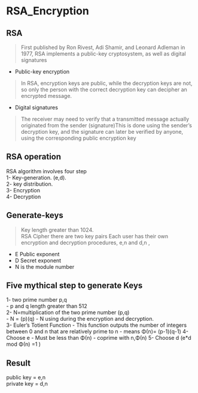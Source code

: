 RSA_Encryption
==========

RSA
-----

> First published by Ron Rivest, Adi Shamir, and Leonard Adleman in 1977, RSA implements a public-key cryptosystem, as well as digital signatures

 * Public-key encryption     
> In RSA, encryption keys are public, while the decryption keys are not, so only the person with the correct decryption key can decipher an encrypted message.

* Digital signatures                          

> The receiver may need to verify that a transmitted message actually originated from the sender (signature)This is done using the sender’s decryption key, and the signature can later be verified by anyone, using the corresponding public encryption key

RSA operation
-----
RSA algorithm involves four step    
1- Key-generation. (e,d).   
2- key distribution.    
3- Encryption     
4- Decryption   

Generate-keys 
-----
> Key length greater than 1024.   
> RSA Cipher there are two key pairs
> Each user has their own encryption and decryption procedures, e,n and d,n ,
  - E Public exponent  
  - D Secret exponent  
  - N is the module number  

Five mythical step to generate Keys 
-----
              
  1-  two prime number p,q                      
      - p and q length greater than 512               
  2-  N=multiplication of the two prime number (p,q)              
      - N = (p)(q) 
      - N using during the encryption and decryption.       
  3-  Euler’s Totient Function 
      -  This function outputs the number of integers between 0 and n that are relatively prime to n
      -  means  Φ(n)= (p-1)(q-1)
  4-  Choose e
      - Must be less than Φ(n)
      - coprime with n,Φ(n) 
  5- Choose d  (e*d mod Φ(n) =1 )
  
  Result
  ----
  public key = e,n    
  private key = d,n 
